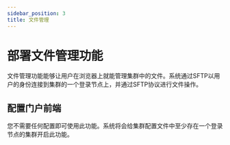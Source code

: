 ```yaml
---
sidebar_position: 3
title: 文件管理
---
```


# 部署文件管理功能

文件管理功能能够让用户在浏览器上就能管理集群中的文件。系统通过SFTP以用户的身份连接到集群的一个登录节点上，并通过SFTP协议进行文件操作。

## 配置门户前端

您不需要任何配置即可使用此功能。系统将会给集群配置文件中至少存在一个登录节点的集群开启此功能。
